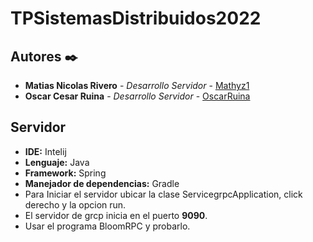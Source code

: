 # TPSistemasDistribuidos2022


## Autores ✒️

* **Matias Nicolas Rivero** - *Desarrollo Servidor* - [Mathyz1](https://github.com/Mathyz1)
* **Oscar Cesar Ruina** - *Desarrollo Servidor* - [OscarRuina](https://github.com/OscarRuina)



## Servidor 
* **IDE:** Intelij
* **Lenguaje:** Java
* **Framework:** Spring 
* **Manejador de dependencias:** Gradle
* Para Iniciar el servidor ubicar la clase ServicegrpcApplication, click derecho y la opcion run.
* El servidor de grcp inicia en el puerto **9090**.
* Usar el programa BloomRPC y probarlo.

